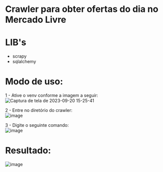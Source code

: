# Crawler para obter ofertas do dia no Mercado Livre

# LIB's
* scrapy
* sqlalchemy

# Modo de uso:

1 - Ative o venv conforme a imagem a seguir: 
![Captura de tela de 2023-09-20 15-25-41](https://github.com/Emanuelsmcastro/crawler_ML/assets/93106680/41b9f584-5cb3-40b9-b905-3184678c3b86)

2 - Entre no diretório do crawler:           
![image](https://github.com/Emanuelsmcastro/crawler_ML/assets/93106680/abec73b7-e43a-4604-add8-2a06abbad412)

3 - Digite o seguinte comando:                                                            
![image](https://github.com/Emanuelsmcastro/crawler_ML/assets/93106680/9f904faa-5c6e-4dc3-bb8c-9e7a9ad668d8)

# Resultado:
![image](https://github.com/Emanuelsmcastro/crawler_ML/assets/93106680/64e0dff6-3c30-49a4-a62b-8a2d4a442d22)



